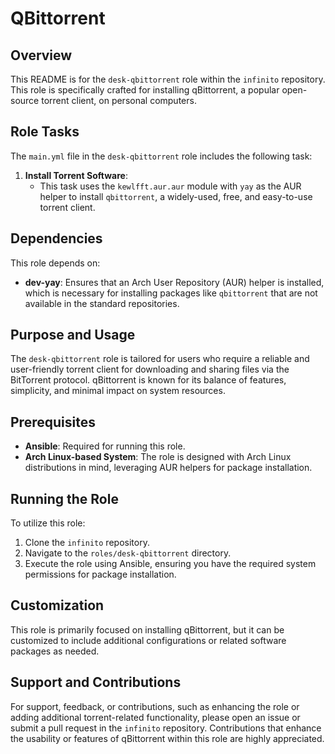 # QBittorrent

## Overview
This README is for the `desk-qbittorrent` role within the `infinito` repository. This role is specifically crafted for installing qBittorrent, a popular open-source torrent client, on personal computers.

## Role Tasks
The `main.yml` file in the `desk-qbittorrent` role includes the following task:

1. **Install Torrent Software**:
   - This task uses the `kewlfft.aur.aur` module with `yay` as the AUR helper to install `qbittorrent`, a widely-used, free, and easy-to-use torrent client.

## Dependencies
This role depends on:
- **dev-yay**: Ensures that an Arch User Repository (AUR) helper is installed, which is necessary for installing packages like `qbittorrent` that are not available in the standard repositories.

## Purpose and Usage
The `desk-qbittorrent` role is tailored for users who require a reliable and user-friendly torrent client for downloading and sharing files via the BitTorrent protocol. qBittorrent is known for its balance of features, simplicity, and minimal impact on system resources.

## Prerequisites
- **Ansible**: Required for running this role.
- **Arch Linux-based System**: The role is designed with Arch Linux distributions in mind, leveraging AUR helpers for package installation.

## Running the Role
To utilize this role:
1. Clone the `infinito` repository.
2. Navigate to the `roles/desk-qbittorrent` directory.
3. Execute the role using Ansible, ensuring you have the required system permissions for package installation.

## Customization
This role is primarily focused on installing qBittorrent, but it can be customized to include additional configurations or related software packages as needed.

## Support and Contributions
For support, feedback, or contributions, such as enhancing the role or adding additional torrent-related functionality, please open an issue or submit a pull request in the `infinito` repository. Contributions that enhance the usability or features of qBittorrent within this role are highly appreciated.